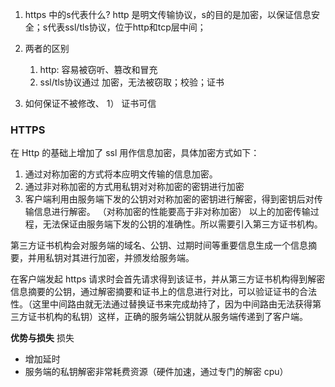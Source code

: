 1. https 中的s代表什么?
 http 是明文传输协议，s的目的是加密，以保证信息安全；s代表ssl/tls协议，位于http和tcp层中间；

2. 两者的区别
    1) http: 容易被窃听、篡改和冒充
    2) ssl/tls协议通过 加密，无法被窃取；校验；证书

3. 如何保证不被修改、
    1） 证书可信


### HTTPS

在 Http 的基础上增加了 ssl 用作信息加密，具体加密方式如下：

1. 通过对称加密的方式将本应明文传输的信息加密。
2. 通过非对称加密的方式用私钥对对称加密的密钥进行加密
3. 客户端利用由服务端下发的公钥对对称加密的密钥进行解密，得到密钥后对传输信息进行解密。
   （对称加密的性能要高于非对称加密）
   以上的加密传输过程，无法保证由服务端下发的公钥的准确性。所以需要引入第三方证书机构。

第三方证书机构会对服务端的域名、公钥、过期时间等重要信息生成一个信息摘要，并用私钥对其进行加密，并颁发给服务端。

在客户端发起 https 请求时会首先请求得到该证书，并从第三方证书机构得到解密信息摘要的公钥，通过解密摘要和证书上的信息进行对比，可以验证证书的合法性。（这里中间路由就无法通过替换证书来完成劫持了，因为中间路由无法获得第三方证书机构的私钥）这样，正确的服务端公钥就从服务端传递到了客户端。

**优势与损失**
损失

- 增加延时
- 服务端的私钥解密非常耗费资源（硬件加速，通过专门的解密 cpu）